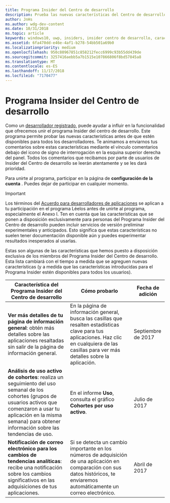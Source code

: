 ```yaml
---
title: Programa Insider del Centro de desarrollo
description: Prueba las nuevas características del Centro de desarrollo antes de que estén disponibles para todos los desarrolladores y cuéntanos qué te parecen.
author: JnHs
ms.author: wdg-dev-content
ms.date: 10/31/2018
ms.topic: article
keywords: windows10, uwp, insiders, insider centro de desarrollo, características de vista previa
ms.assetid: 6fa470dd-e46e-4af1-b278-54bb501a69b0
ms.localizationpriority: medium
ms.openlocfilehash: 950c80967851c858212fecc6999c93b55dd439de
ms.sourcegitcommit: 3257416aebb5a7b1515e107866806f8bd57845a8
ms.translationtype: MT
ms.contentlocale: es-ES
ms.lasthandoff: 11/17/2018
ms.locfileid: "7170477"
---
```

# <a name="dev-center-insider-program"></a>Programa Insider del Centro de desarrollo

Como un [desarrollador registrado](http://go.microsoft.com/fwlink/?LinkID=615100), puede ayudar a influir en la funcionalidad que ofrecemos unir el programa Insider del centro de desarrollo. Este programa permite probar las nuevas características antes de que estén disponibles para todos los desarrolladores. Te animamos a enviarnos tus comentarios sobre estas características mediante el vínculo comentarios debajo del icono de signo de interrogación en la esquina superior derecha del panel. Todos los comentarios que recibamos por parte de usuarios de Insider del Centro de desarrollo se leerán atentamente y se les dará prioridad.

Para unirte al programa, participar en la página de **configuración de la cuenta** . Puedes dejar de participar en cualquier momento.

> [!IMPORTANT]
> Los términos del [Acuerdo para desarrolladores de aplicaciones](https://docs.microsoft.com/legal/windows/agreements/app-developer-agreement) se aplican a tu participación en el programa Léelos antes de unirte al programa, especialmente el Anexo I. Ten en cuenta que las características que se ponen a disposición exclusivamente para personas del Programa Insider del Centro de desarrollo pueden incluir servicios de versión preliminar experimentales y anticipados. Esto significa que estas características no suelen tener documentación disponible aún y puedes experimentar resultados inesperados al usarlas.

Estas son algunas de las características que hemos puesto a disposición exclusiva de los miembros del Programa Insider del Centro de desarrollo. Esta lista cambiará con el tiempo a medida que se agreguen nuevas características (y a medida que las características introducidas para el Programa Insider estén disponibles para todos los usuarios).

| Característica del Programa Insider del Centro de desarrollo   | Cómo probarlo | Fecha de adición |
|--------------------------------------|------------------------------------|------------|
|**Ver más detalles de tu página de información general**: obtén más detalles sobre las aplicaciones resaltadas sin salir de la página de información general. | En la página de información general, busca las casillas que resalten estadísticas clave para tus aplicaciones. Haz clic en cualquiera de las casillas para ver más detalles sobre la aplicación. | Septiembre de 2017 |
|**Análisis de uso activo de cohortes**: realiza un seguimiento del uso semanal de los cohortes (grupos de usuarios activos que comenzaron a usar tu aplicación en la misma semana) para obtener información sobre las tendencias de uso.  | En el informe **Uso**, consulta el gráfico **Cohortes por uso activo**.  |Julio de 2017|
|**Notificación de correo electrónico para los cambios de tendencias analíticas**: recibe una notificación sobre los cambios significativos en las adquisiciones de tus aplicaciones. | Si se detecta un cambio importante en los números de adquisición de una aplicación en comparación con sus datos históricos, te enviaremos automáticamente un correo electrónico. |Abril de 2017|

